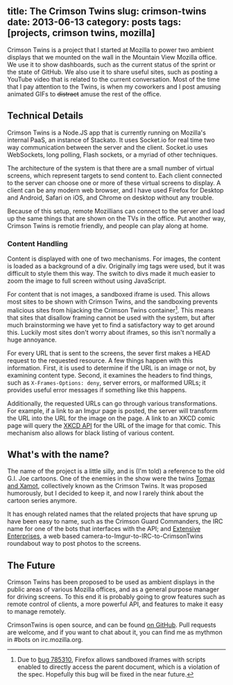 title: The Crimson Twins
slug: crimson-twins
date: 2013-06-13
category: posts
tags: [projects, crimson twins, mozilla]
---

Crimson Twins is a project that I started at Mozilla to power two ambient
displays that we mounted on the wall in the Mountain View Mozilla office. We
use it to show dashboards, such as the current status of the sprint or the
state of GitHub. We also use it to share useful sites, such as posting a
YouTube video that is related to the current conversation. Most of the time
that I pay attention to the Twins, is when my coworkers and I post amusing
animated GIFs to <s>distract</s> amuse the rest of the office.


Technical Details
-----------------

Crimson Twins is a Node.JS app that is currently running on Mozilla's internal
PaaS, an instance of Stackato. It uses Socket.io for real time two way
communication between the server and the client. Socket.io uses WebSockets,
long polling, Flash sockets, or a myriad of other techniques.

The architecture of the system is that there are a small number of virtual
screens, which represent targets to send content to. Each client connected to
the server can choose one or more of these virtual screens to display. A client
can be any modern web browser, and I have used Firefox for Desktop  and
Android, Safari on iOS, and Chrome on desktop without any trouble.

Because of this setup, remote Mozillians can connect to the server and load up
the same things that are shown on the TVs in the office. Put another way,
Crimson Twins is remotie friendly, and people can play along at home.


### Content Handling

Content is displayed with one of two mechanisms. For images, the content is
loaded as a background of a div. Originally img tags were used, but it was
difficult to style them this way. The switch to divs made it much easier to
zoom the image to full screen without using JavaScript.

For content that is not images, a sandboxed iframe is used. This allows most
sites to be shown with Crimson Twins, and the sandboxing prevents malicious
sites from hijacking the Crimson Twins container[^1]. This means that sites
that disallow framing cannot be used with the system, but after much
brainstorming we have yet to find a satisfactory way to get around this.
Luckily most sites don't worry about iframes, so this isn't normally a huge
annoyance.

For every URL that is sent to the screens, the sever first makes a HEAD request
to the requested resource. A few things happen with this information. First, it
is used to determine if the URL is an image or not, by examining content type.
Second, it examines the headers to find things, such as `X-Frames-Options:
deny`, server errors, or malformed URLs; it provides useful error messages if
something like this happens.

Additionally, the requested URLs can go through various transformations. For
example, if a link to an Imgur page is posted, the server will transform the
URL into the URL for the image on the page. A link to an XKCD comic page will
query the [XKCD API] for the URL of the image for that comic. This mechanism
also allows for black listing of various content.


[^1]: Due to [bug 785310], Firefox allows sandboxed iframes with scripts
    enabled to directly access the parent document, which is a violation of the
    spec. Hopefully this bug will be fixed in the near future.

[bug 785310]: https://bugzilla.mozilla.org/show_bug.cgi?id=785310
[XKCD API]: http://xkcd.com/json.html


What's with the name?
---------------------

The name of the project is a little silly, and is (I'm told) a reference to the
old G.I. Joe cartoons. One of the enemies in the show were the twins [Tomax and
Xamot][wpct], collectively known as the Crimson Twins. It was proposed
humorously, but I decided to keep it, and now I rarely think about the cartoon
series anymore.

It has enough related names that the related projects that have sprung up have
been easy to name, such as the Crimson Guard Commanders, the IRC name for one
of the bots that interfaces with the API; and [Extensive Enterprises][ghee], a
web based camera-to-Imgur-to-IRC-to-CrimsonTwins roundabout way to post photos
to the screens.


[wpct]: http://en.wikipedia.org/wiki/Tomax_and_Xamot
[ghee]: https://github.com/mattbasta/extensive-enterprises


The Future
----------

Crimson Twins has been proposed to be used as ambient displays in the public
areas of various Mozilla offices, and as a general purpose manager for driving
screens. To this end it is probably going to grow features such as remote
control of clients, a more powerful API, and features to make it easy to manage
remotely.

CrimsonTwins is open source, and can be found [on GitHub][ghct]. Pull requests
are welcome, and if you want to chat about it, you can find me as mythmon in
#bots on irc.mozilla.org.

[ghct]: https://github.com/mythmon/crimsontwins/
